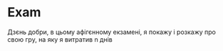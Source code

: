 # Exam
Дзєнь добри, в цьому афігєнному екзамені, я покажу і розкажу про свою гру, на яку я витратив n днів
